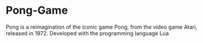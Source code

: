 # Pong-Game
Pong  is a reimagination of the iconic game Pong, from the video game Atari, released in 1972. Developed with the programming language Lua
